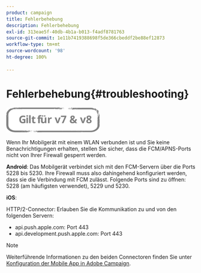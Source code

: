 ```yaml
---
product: campaign
title: Fehlerbehebung
description: Fehlerbehebung
exl-id: 313eae5f-40db-4b1a-b013-f4adf8781763
source-git-commit: 1e11b7419388698f5de366cbeddf2be88ef12873
workflow-type: tm+mt
source-wordcount: '98'
ht-degree: 100%

---
```


# Fehlerbehebung{#troubleshooting}

![](../../assets/common.svg)

Wenn Ihr Mobilgerät mit einem WLAN verbunden ist und Sie keine Benachrichtigungen erhalten, stellen Sie sicher, dass die FCM/APNS-Ports nicht von Ihrer Firewall gesperrt werden.

**Android**: Das Mobilgerät verbindet sich mit den FCM-Servern über die Ports 5228 bis 5230. Ihre Firewall muss also dahingehend konfiguriert werden, dass sie die Verbindung mit FCM zulässt. Folgende Ports sind zu öffnen: 5228 (am häufigsten verwendet), 5229 und 5230.

**iOS**:

HTTP/2-Connector: Erlauben Sie die Kommunikation zu und von den folgenden Servern:

* api.push.apple.com: Port 443
* api.development.push.apple.com: Port 443

>[!NOTE]
>
>Weiterführende Informationen zu den beiden Connectoren finden Sie unter [Konfiguration der Mobile App in Adobe Campaign](configuring-the-mobile-application.md).
